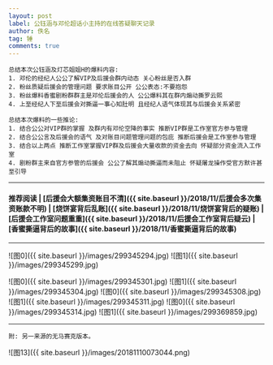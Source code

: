 ```yaml
---
layout: post
label: 公钰涵与邓伦超话小主持的在线答疑聊天记录
author: 佚名
tag: 锤
comments: true
---
```


    总结本次公钰涵及灯芯姐姐H的爆料内容:
    1. 邓伦的经纪人公公了解VIP及后援会群内动态 关心粉丝是否入群
    2. 粉丝质疑后援会的管理问题 要求账目公开 公公表态:不要抱怨
    3. 粉丝爆料香蜜剧粉群群主是邓伦后援会的人 公公爆料其在群内煽动撕罗云熙
    4. 上至经纪人下至后援会对撕逼一事心知肚明 且经纪人语气体现其与后援会关系紧密
    
    总结本次爆料的一些推论:
    1. 结合公公对VIP群的掌握 及群内有邓伦空降的事实 推断VIP群是工作室官方参与管理
    2. 结合公公言及后援会的语气 及对账目问题管理问题的包庇 推断后援会是工作室参与管理
    3. 结合以上两点 推断工作室掌握VIP群及后援会大量收款的资金去向 怀疑部分资金流入工作室
    4. 剧粉群主来自官方参管的后援会 公公了解其煽动撕逼而未阻止 怀疑屠龙操作受官方默许甚至引导
    
---
#### 推荐阅读 |  [后援会大额集资账目不清]({{ site.baseurl }}/2018/11/后援会多次集资账款不明) | [烧饼宴背后乱账]({{ site.baseurl }}/2018/11/烧饼宴背后的疑账) | [后援会工作室问题重重]({{ site.baseurl }}/2018/11/后援会工作室背后疑云) | [香蜜撕逼背后的故事]({{ site.baseurl }}/2018/11/香蜜撕逼背后的故事)
---


![图0]({{ site.baseurl }}/images/299345294.jpg)
![图1]({{ site.baseurl }}/images/299345299.jpg)


![图0]({{ site.baseurl }}/images/299345301.jpg)
![图1]({{ site.baseurl }}/images/299345304.jpg)
![图0]({{ site.baseurl }}/images/299345308.jpg)
![图1]({{ site.baseurl }}/images/299345311.jpg)
![图0]({{ site.baseurl }}/images/299345314.jpg)
![图1]({{ site.baseurl }}/images/299369859.jpg)

---

    附: 另一来源的无马赛克版本。

![图13]({{ site.baseurl }}/images/20181110073044.png)
